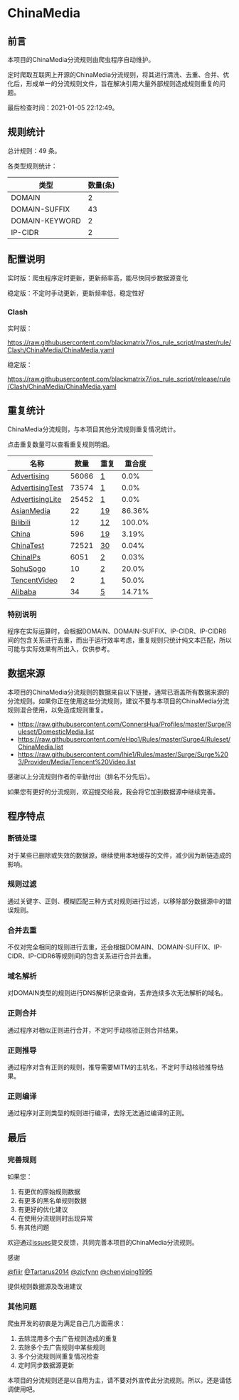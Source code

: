 # ChinaMedia

## 前言

本项目的ChinaMedia分流规则由爬虫程序自动维护。

定时爬取互联网上开源的ChinaMedia分流规则，将其进行清洗、去重、合并、优化后，形成单一的分流规则文件，旨在解决引用大量外部规则造成规则重复的问题。



最后检查时间：2021-01-05 22:12:49。

## 规则统计

总计规则：49 条。

各类型规则统计：

| 类型 | 数量(条) |
| ---- | ---- |
| DOMAIN | 2 |
| DOMAIN-SUFFIX | 43 |
| DOMAIN-KEYWORD | 2 |
| IP-CIDR | 2 |
## 配置说明

实时版：爬虫程序定时更新，更新频率高，能尽快同步数据源变化

稳定版：不定时手动更新，更新频率低，稳定性好

### Clash 
实时版：

https://raw.githubusercontent.com/blackmatrix7/ios_rule_script/master/rule/Clash/ChinaMedia/ChinaMedia.yaml

稳定版：

https://raw.githubusercontent.com/blackmatrix7/ios_rule_script/release/rule/Clash/ChinaMedia/ChinaMedia.yaml

## 重复统计

ChinaMedia分流规则，与本项目其他分流规则重复情况统计。

点击重复数量可以查看重复规则明细。

| 名称 | 数量 | 重复 | 重合度 |
| ---- | ---- | ---- | ------ |
|  [Advertising](https://github.com/blackmatrix7/ios_rule_script/tree/master/rule/Clash/Advertising)    | 56066   | [1](https://raw.githubusercontent.com/blackmatrix7/ios_rule_script/master/rule/Clash/ChinaMedia/ChinaMedia_Repeat.list)   |   0.0% |
|  [AdvertisingTest](https://github.com/blackmatrix7/ios_rule_script/tree/master/rule/Clash/AdvertisingTest)    | 73574   | [1](https://raw.githubusercontent.com/blackmatrix7/ios_rule_script/master/rule/Clash/ChinaMedia/ChinaMedia_Repeat.list)   |   0.0% |
|  [AdvertisingLite](https://github.com/blackmatrix7/ios_rule_script/tree/master/rule/Clash/AdvertisingLite)    | 25452   | [1](https://raw.githubusercontent.com/blackmatrix7/ios_rule_script/master/rule/Clash/ChinaMedia/ChinaMedia_Repeat.list)   |   0.0% |
|  [AsianMedia](https://github.com/blackmatrix7/ios_rule_script/tree/master/rule/Clash/AsianMedia)    | 22   | [19](https://raw.githubusercontent.com/blackmatrix7/ios_rule_script/master/rule/Clash/ChinaMedia/ChinaMedia_Repeat.list)   |   86.36% |
|  [Bilibili](https://github.com/blackmatrix7/ios_rule_script/tree/master/rule/Clash/Bilibili)    | 12   | [12](https://raw.githubusercontent.com/blackmatrix7/ios_rule_script/master/rule/Clash/ChinaMedia/ChinaMedia_Repeat.list)   |   100.0% |
|  [China](https://github.com/blackmatrix7/ios_rule_script/tree/master/rule/Clash/China)    | 596   | [19](https://raw.githubusercontent.com/blackmatrix7/ios_rule_script/master/rule/Clash/ChinaMedia/ChinaMedia_Repeat.list)   |   3.19% |
|  [ChinaTest](https://github.com/blackmatrix7/ios_rule_script/tree/master/rule/Clash/ChinaTest)    | 72521   | [30](https://raw.githubusercontent.com/blackmatrix7/ios_rule_script/master/rule/Clash/ChinaMedia/ChinaMedia_Repeat.list)   |   0.04% |
|  [ChinaIPs](https://github.com/blackmatrix7/ios_rule_script/tree/master/rule/Clash/ChinaIPs)    | 6051   | [2](https://raw.githubusercontent.com/blackmatrix7/ios_rule_script/master/rule/Clash/ChinaMedia/ChinaMedia_Repeat.list)   |   0.03% |
|  [SohuSogo](https://github.com/blackmatrix7/ios_rule_script/tree/master/rule/Clash/SohuSogo)    | 10   | [2](https://raw.githubusercontent.com/blackmatrix7/ios_rule_script/master/rule/Clash/ChinaMedia/ChinaMedia_Repeat.list)   |   20.0% |
|  [TencentVideo](https://github.com/blackmatrix7/ios_rule_script/tree/master/rule/Clash/TencentVideo)    | 2   | [1](https://raw.githubusercontent.com/blackmatrix7/ios_rule_script/master/rule/Clash/ChinaMedia/ChinaMedia_Repeat.list)   |   50.0% |
|  [Alibaba](https://github.com/blackmatrix7/ios_rule_script/tree/master/rule/Clash/Alibaba)    | 34   | [5](https://raw.githubusercontent.com/blackmatrix7/ios_rule_script/master/rule/Clash/ChinaMedia/ChinaMedia_Repeat.list)   |   14.71% |
### 特别说明
程序在实际运算时，会根据DOMAIN、DOMAIN-SUFFIX、IP-CIDR、IP-CIDR6间的包含关系进行去重，而出于运行效率考虑，重复规则只统计纯文本匹配，所以可能与实际效果有所出入，仅供参考。

## 数据来源

本项目的ChinaMedia分流规则的数据来自以下链接，通常已涵盖所有数据来源的分流规则。如果你正在使用这些分流规则，建议不要与本项目的ChinaMedia分流规则混合使用，以免造成规则重复。

- https://raw.githubusercontent.com/ConnersHua/Profiles/master/Surge/Ruleset/DomesticMedia.list
- https://raw.githubusercontent.com/eHpo1/Rules/master/Surge4/Ruleset/ChinaMedia.list
- https://raw.githubusercontent.com/lhie1/Rules/master/Surge/Surge%203/Provider/Media/Tencent%20Video.list


感谢以上分流规则作者的辛勤付出（排名不分先后）。

如果您有更好的分流规则，欢迎提交给我，我会将它加到数据源中继续完善。

## 程序特点

### 断链处理

对于某些已删除或失效的数据源，继续使用本地缓存的文件，减少因为断链造成的影响。

### 规则过滤

通过关键字、正则、模糊匹配三种方式对规则进行过滤，以移除部分数据源中的错误规则。

### 合并去重

不仅对完全相同的规则进行去重，还会根据DOMAIN、DOMAIN-SUFFIX、IP-CIDR、IP-CIDR6等规则间的包含关系进行合并去重。

### 域名解析

对DOMAIN类型的规则进行DNS解析记录查询，丢弃连续多次无法解析的域名。

### 正则合并

通过程序对相似正则进行合并，不定时手动核验正则合并结果。

### 正则推导

通过程序对含有正则的规则，推导需要MITM的主机名，不定时手动核验推导结果。

### 正则编译

通过程序对正则类型的规则进行编译，去除无法通过编译的正则。

## 最后

### 完善规则

如果您：

1. 有更优的原始规则数据
2. 有更多的黑名单规则数据
3. 有更好的优化建议
4. 在使用分流规则时出现异常
5. 有其他问题

欢迎通过[issues](https://github.com/blackmatrix7/ios_rule_script/issues/new)提交反馈，共同完善本项目的ChinaMedia分流规则。

感谢

[@fiiir](https://github.com/fiiir) [@Tartarus2014](https://github.com/Tartarus2014) [@zjcfynn](https://github.com/zjcfynn) [@chenyiping1995](https://github.com/chenyiping1995) 

提供规则数据源及改进建议

### 其他问题

爬虫开发的初衷是为满足自己几方面需求：

1. 去除混用多个去广告规则造成的重复
2. 去除多个去广告规则中某些规则
3. 多个分流规则间重复情况检查
4. 定时同步数据源更新

本项目的分流规则还是以自用为主，请不要对外宣传此分流规则。所以，还是请低调使用吧。